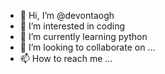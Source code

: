 - 👋 Hi, I’m @devontaogh
- 👀 I’m interested in coding
- 🌱 I’m currently learning python
- 💞️ I’m looking to collaborate on ...
- 📫 How to reach me ...

<!---
devontaogh/devontaogh is a ✨ special ✨ repository because its `README.md` (this file) appears on your GitHub profile.
You can click the Preview link to take a look at your changes.
--->
